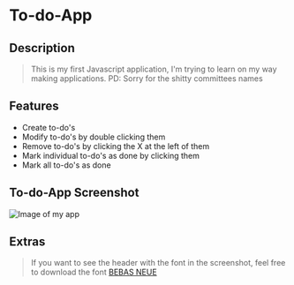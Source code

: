# To-do-App
## Description
> This is my first Javascript application, I'm trying to learn on my way making applications. 
> PD: Sorry for the shitty committees names

## Features
- Create to-do's
- Modify to-do's by double clicking them
- Remove to-do's by clicking the X at the left of them
- Mark individual to-do's as done by clicking them
- Mark all to-do's as done

## To-do-App Screenshot
![Image of my app](http://i.imgur.com/IiMpUlF.png)

## Extras
> If you want to see the header with the font in the screenshot, feel free to download the font [BEBAS NEUE](http://www.dafont.com/bebas-neue.font)
